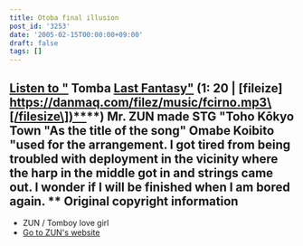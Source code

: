```yaml
---
title: Otoba final illusion
post_id: '3253'
date: '2005-02-15T00:00:00+09:00'
draft: false
tags: []
---
```


## [Listen to "](/filez/music/fcirno.mp3) Tomba [Last Fantasy"](/filez/music/fcirno.mp3) (1: 20 | \[fileize\] [https://danmaq.com/filez/music/fcirno.mp3\[/filesize\])**](https://danmaq.com/filez/music/fcirno.mp3[/filesize])**) Mr. ZUN made STG "Toho Kōkyo Town "As the title of the song" Omabe Koibito "used for the arrangement. I got tired from being troubled with deployment in the vicinity where the harp in the middle got in and strings came out. I wonder if I will be finished when I am bored again. ** Original copyright information

*   ZUN / Tomboy love girl
*   [Go to ZUN's website](http://www16.big.or.jp/%7Ezun/)